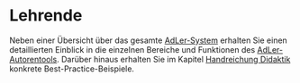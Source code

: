 # Lehrende

<p>Neben einer Übersicht über das gesamte <a href="ManualAuthoringAdLer-System.topic"><control>AdLer-System</control></a> erhalten Sie einen detaillierten Einblick in die einzelnen Bereiche und Funktionen des <a href="ManualAuthoringAutorentool.topic"><control>AdLer-Autorentools</control></a>.
Darüber hinaus erhalten Sie im Kapitel <a href="Handreichung-Didaktik-BD.md"><control>Handreichung Didaktik</control></a> konkrete Best-Practice-Beispiele.</p>

